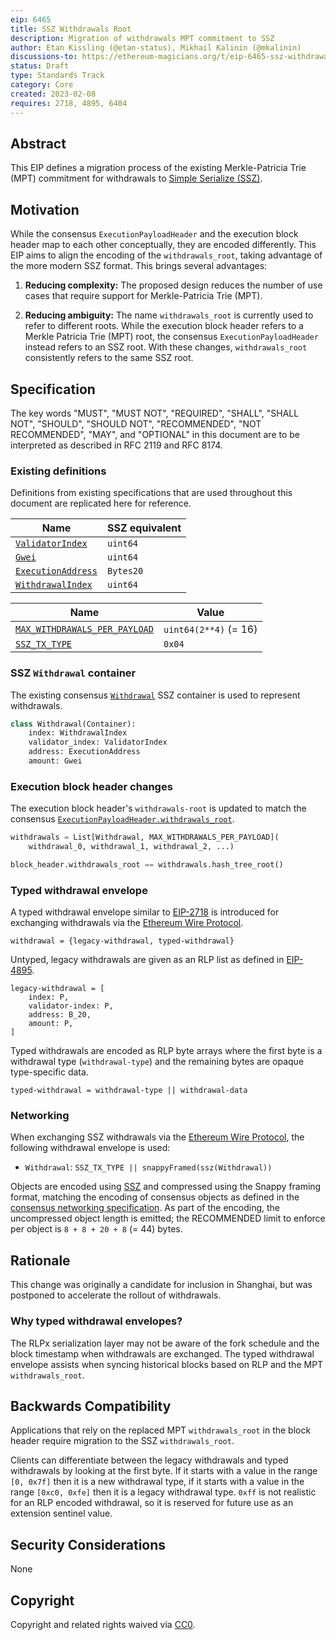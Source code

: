 ```yaml
---
eip: 6465
title: SSZ Withdrawals Root
description: Migration of withdrawals MPT commitment to SSZ
author: Etan Kissling (@etan-status), Mikhail Kalinin (@mkalinin)
discussions-to: https://ethereum-magicians.org/t/eip-6465-ssz-withdrawals-root/12883
status: Draft
type: Standards Track
category: Core
created: 2023-02-08
requires: 2718, 4895, 6404
---
```


## Abstract

This EIP defines a migration process of the existing Merkle-Patricia Trie (MPT) commitment for withdrawals to [Simple Serialize (SSZ)](https://github.com/ethereum/consensus-specs/blob/ef434e87165e9a4c82a99f54ffd4974ae113f732/ssz/simple-serialize.md).

## Motivation

While the consensus `ExecutionPayloadHeader` and the execution block header map to each other conceptually, they are encoded differently. This EIP aims to align the encoding of the `withdrawals_root`, taking advantage of the more modern SSZ format. This brings several advantages:

1. **Reducing complexity:** The proposed design reduces the number of use cases that require support for Merkle-Patricia Trie (MPT).

2. **Reducing ambiguity:** The name `withdrawals_root` is currently used to refer to different roots. While the execution block header refers to a Merkle Patricia Trie (MPT) root, the consensus `ExecutionPayloadHeader` instead refers to an SSZ root. With these changes, `withdrawals_root` consistently refers to the same SSZ root.

## Specification

The key words "MUST", "MUST NOT", "REQUIRED", "SHALL", "SHALL NOT", "SHOULD", "SHOULD NOT", "RECOMMENDED", "NOT RECOMMENDED", "MAY", and "OPTIONAL" in this document are to be interpreted as described in RFC 2119 and RFC 8174.

### Existing definitions

Definitions from existing specifications that are used throughout this document are replicated here for reference.

| Name | SSZ equivalent |
| - | - |
| [`ValidatorIndex`](https://github.com/ethereum/consensus-specs/blob/ef434e87165e9a4c82a99f54ffd4974ae113f732/specs/phase0/beacon-chain.md#custom-types) | `uint64` |
| [`Gwei`](https://github.com/ethereum/consensus-specs/blob/ef434e87165e9a4c82a99f54ffd4974ae113f732/specs/phase0/beacon-chain.md#custom-types) | `uint64` |
| [`ExecutionAddress`](https://github.com/ethereum/consensus-specs/blob/ef434e87165e9a4c82a99f54ffd4974ae113f732/specs/bellatrix/beacon-chain.md#custom-types) | `Bytes20`
| [`WithdrawalIndex`](https://github.com/ethereum/consensus-specs/blob/ef434e87165e9a4c82a99f54ffd4974ae113f732/specs/capella/beacon-chain.md#custom-types) | `uint64` |

| Name | Value |
| - | - |
| [`MAX_WITHDRAWALS_PER_PAYLOAD`](https://github.com/ethereum/consensus-specs/blob/ef434e87165e9a4c82a99f54ffd4974ae113f732/specs/capella/beacon-chain.md#execution) | `uint64(2**4)` (= 16) |
| [`SSZ_TX_TYPE`](./eip-6404.md#networking) | `0x04` |

### SSZ `Withdrawal` container

The existing consensus [`Withdrawal`](https://github.com/ethereum/consensus-specs/blob/ef434e87165e9a4c82a99f54ffd4974ae113f732/specs/capella/beacon-chain.md#withdrawal) SSZ container is used to represent withdrawals.

```python
class Withdrawal(Container):
    index: WithdrawalIndex
    validator_index: ValidatorIndex
    address: ExecutionAddress
    amount: Gwei
```

### Execution block header changes

The execution block header's `withdrawals-root` is updated to match the consensus [`ExecutionPayloadHeader.withdrawals_root`](https://github.com/ethereum/consensus-specs/blob/ef434e87165e9a4c82a99f54ffd4974ae113f732/specs/capella/beacon-chain.md#executionpayloadheader).

```python
withdrawals = List[Withdrawal, MAX_WITHDRAWALS_PER_PAYLOAD](
    withdrawal_0, withdrawal_1, withdrawal_2, ...)

block_header.withdrawals_root == withdrawals.hash_tree_root()
```

### Typed withdrawal envelope

A typed withdrawal envelope similar to [EIP-2718](./eip-2718.md) is introduced for exchanging withdrawals via the [Ethereum Wire Protocol](https://github.com/ethereum/devp2p/blob/6b259a7003b4bfb18365ba690f4b00ba8a26393b/caps/eth.md).

```
withdrawal = {legacy-withdrawal, typed-withdrawal}
```

Untyped, legacy withdrawals are given as an RLP list as defined in [EIP-4895](./eip-4895.md).

```
legacy-withdrawal = [
    index: P,
    validator-index: P,
    address: B_20,
    amount: P,
]
```

Typed withdrawals are encoded as RLP byte arrays where the first byte is a withdrawal type (`withdrawal-type`) and the remaining bytes are opaque type-specific data.

```
typed-withdrawal = withdrawal-type || withdrawal-data
```

### Networking

When exchanging SSZ withdrawals via the [Ethereum Wire Protocol](https://github.com/ethereum/devp2p/blob/6b259a7003b4bfb18365ba690f4b00ba8a26393b/caps/eth.md), the following withdrawal envelope is used:

- `Withdrawal`: `SSZ_TX_TYPE || snappyFramed(ssz(Withdrawal))`

Objects are encoded using [SSZ](https://github.com/ethereum/consensus-specs/blob/ef434e87165e9a4c82a99f54ffd4974ae113f732/ssz/simple-serialize.md) and compressed using the Snappy framing format, matching the encoding of consensus objects as defined in the [consensus networking specification](https://github.com/ethereum/consensus-specs/blob/ef434e87165e9a4c82a99f54ffd4974ae113f732/specs/phase0/p2p-interface.md#ssz-snappy-encoding-strategy). As part of the encoding, the uncompressed object length is emitted; the RECOMMENDED limit to enforce per object is `8 + 8 + 20 + 8` (= 44) bytes.

## Rationale

This change was originally a candidate for inclusion in Shanghai, but was postponed to accelerate the rollout of withdrawals.

### Why typed withdrawal envelopes?

The RLPx serialization layer may not be aware of the fork schedule and the block timestamp when withdrawals are exchanged. The typed withdrawal envelope assists when syncing historical blocks based on RLP and the MPT `withdrawals_root`.

## Backwards Compatibility

Applications that rely on the replaced MPT `withdrawals_root` in the block header require migration to the SSZ `withdrawals_root`.

Clients can differentiate between the legacy withdrawals and typed withdrawals by looking at the first byte. If it starts with a value in the range `[0, 0x7f]` then it is a new withdrawal type, if it starts with a value in the range `[0xc0, 0xfe]` then it is a legacy withdrawal type. `0xff` is not realistic for an RLP encoded withdrawal, so it is reserved for future use as an extension sentinel value.

## Security Considerations

None

## Copyright

Copyright and related rights waived via [CC0](../LICENSE.md).

